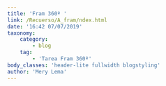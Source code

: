 ```yaml
---
title: 'Fram 360º '
link: /Recuerso/A_fram/ndex.html
date: '16:42 07/07/2019'
taxonomy:
    category:
        - blog
    tag:
        - 'Tarea Fram 360º'
body_classes: 'header-lite fullwidth blogstyling'
author: 'Mery Lema'
---
```


